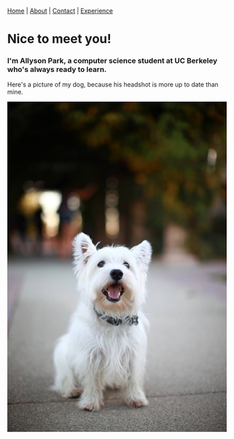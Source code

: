 [Home](index.html) | [About](about.html) | [Contact](contact.html) | [Experience](experience.html)

# Nice to meet you!
### I'm Allyson Park, a computer science student at UC Berkeley who's always ready to learn.

Here's a picture of my dog, because his headshot is more up to date than mine.

![My handsome dog, Sox](images/sox.JPG)
